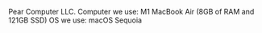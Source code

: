 Pear Computer LLC.
Computer we use: M1 MacBook Air (8GB of RAM and 121GB SSD)
OS we use: macOS Sequoia

<!---
PearComputer/PearComputer is a ✨ special ✨ repository because its `README.md` (this file) appears on your GitHub profile.
You can click the Preview link to take a look at your changes.
--->
